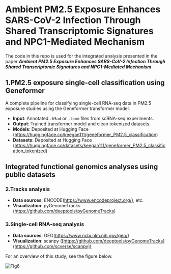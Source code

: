 # Ambient PM2.5 Exposure Enhances SARS-CoV-2 Infection Through Shared Transcriptomic Signatures and NPC1-Mediated Mechanism
The code in this repo is used for the integrated analysis presented in the paper ***Ambient PM2.5 Exposure Enhances SARS-CoV-2 Infection Through Shared Transcriptomic Signatures and NPC1-Mediated Mechanism***. 

## 1.PM2.5 exposure single-cell classification using Geneformer

A complete pipeline for classifying single-cell RNA-seq data in PM2.5 exposure studies using the Geneformer transformer model.

- **Input**: Annotated `.h5ad` or `.loom` files from scRNA-seq experiments.
- **Output**: Trained transformer model and clean tokenized datasets.
- **Models**: Deposited at Hugging Face (https://huggingface.co/keegan111/geneformer_PM2.5_classification)
- **Datasets**: Deposited at Hugging Face (https://huggingface.co/datasets/keegan111/geneformer_PM2.5_classification_tokenized)
  
## Integrated functional genomics analyses using public datasets
### 2.Tracks analysis
- **Data sources**: ENCODE(https://www.encodeproject.org/), etc. 
- **Visualization**: pyGenomeTracks (https://github.com/deeptools/pyGenomeTracks)
### 3.Single-cell RNA-seq analysis
- **Data sources**: GEO(https://www.ncbi.nlm.nih.gov/geo/)
- **Visualization**: scanpy ([https://github.com/deeptools/pyGenomeTracks](https://github.com/scverse/scanpy))


For an overview of this study, see the figure below.

![Fig6](assets/Figure6_schematic_mechanism_PM25_COVID.png)
